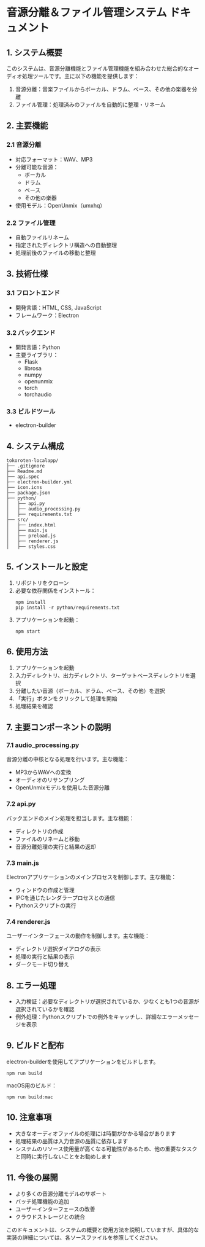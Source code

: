 # 音源分離＆ファイル管理システム ドキュメント

## 1. システム概要

このシステムは、音源分離機能とファイル管理機能を組み合わせた総合的なオーディオ処理ツールです。主に以下の機能を提供します：

1. 音源分離：音楽ファイルからボーカル、ドラム、ベース、その他の楽器を分離
2. ファイル管理：処理済みのファイルを自動的に整理・リネーム

## 2. 主要機能

### 2.1 音源分離

- 対応フォーマット：WAV、MP3
- 分離可能な音源：
  - ボーカル
  - ドラム
  - ベース
  - その他の楽器
- 使用モデル：OpenUnmix（umxhq）

### 2.2 ファイル管理

- 自動ファイルリネーム
- 指定されたディレクトリ構造への自動整理
- 処理前後のファイルの移動と整理

## 3. 技術仕様

### 3.1 フロントエンド

- 開発言語：HTML, CSS, JavaScript
- フレームワーク：Electron

### 3.2 バックエンド

- 開発言語：Python
- 主要ライブラリ：
  - Flask
  - librosa
  - numpy
  - openunmix
  - torch
  - torchaudio

### 3.3 ビルドツール

- electron-builder

## 4. システム構成

```
tokoroten-localapp/
├── .gitignore
├── Readme.md
├── api.spec
├── electron-builder.yml
├── icon.icns
├── package.json
├── python/
│   ├── api.py
│   ├── audio_processing.py
│   ├── requirements.txt
├── src/
│   ├── index.html
│   ├── main.js
│   ├── preload.js
│   ├── renderer.js
│   ├── styles.css
```

## 5. インストールと設定

1. リポジトリをクローン
2. 必要な依存関係をインストール：
   ```
   npm install
   pip install -r python/requirements.txt
   ```
3. アプリケーションを起動：
   ```
   npm start
   ```

## 6. 使用方法

1. アプリケーションを起動
2. 入力ディレクトリ、出力ディレクトリ、ターゲットベースディレクトリを選択
3. 分離したい音源（ボーカル、ドラム、ベース、その他）を選択
4. 「実行」ボタンをクリックして処理を開始
5. 処理結果を確認

## 7. 主要コンポーネントの説明

### 7.1 audio_processing.py

音源分離の中核となる処理を行います。主な機能：
- MP3からWAVへの変換
- オーディオのリサンプリング
- OpenUnmixモデルを使用した音源分離

### 7.2 api.py

バックエンドのメイン処理を担当します。主な機能：
- ディレクトリの作成
- ファイルのリネームと移動
- 音源分離処理の実行と結果の返却

### 7.3 main.js

Electronアプリケーションのメインプロセスを制御します。主な機能：
- ウィンドウの作成と管理
- IPCを通じたレンダラープロセスとの通信
- Pythonスクリプトの実行

### 7.4 renderer.js

ユーザーインターフェースの動作を制御します。主な機能：
- ディレクトリ選択ダイアログの表示
- 処理の実行と結果の表示
- ダークモード切り替え

## 8. エラー処理

- 入力検証：必要なディレクトリが選択されているか、少なくとも1つの音源が選択されているかを確認
- 例外処理：Pythonスクリプトでの例外をキャッチし、詳細なエラーメッセージを表示

## 9. ビルドと配布

electron-builderを使用してアプリケーションをビルドします。

```
npm run build
```

macOS用のビルド：

```
npm run build:mac
```

## 10. 注意事項

- 大きなオーディオファイルの処理には時間がかかる場合があります
- 処理結果の品質は入力音源の品質に依存します
- システムのリソース使用量が高くなる可能性があるため、他の重要なタスクと同時に実行しないことをお勧めします

## 11. 今後の展開

- より多くの音源分離モデルのサポート
- バッチ処理機能の追加
- ユーザーインターフェースの改善
- クラウドストレージとの統合

このドキュメントは、システムの概要と使用方法を説明していますが、具体的な実装の詳細については、各ソースファイルを参照してください。
